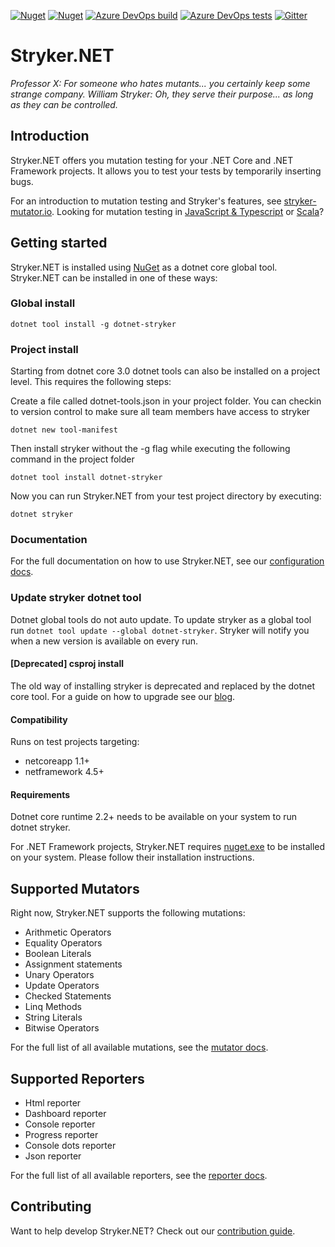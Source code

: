 [![Nuget](https://img.shields.io/nuget/v/dotnet-stryker.svg?color=blue&label=dotnet-stryker&style=flat-square)](https://www.nuget.org/packages/dotnet-stryker/)
[![Nuget](https://img.shields.io/nuget/dt/dotnet-stryker.svg?style=flat-square)](https://www.nuget.org/packages/dotnet-stryker/)
[![Azure DevOps build](https://img.shields.io/azure-devops/build/stryker-mutator/Stryker/4/master.svg?label=Azure%20Pipelines&style=flat-square)](https://dev.azure.com/stryker-mutator/Stryker/_build/latest?definitionId=4)
[![Azure DevOps tests](https://img.shields.io/azure-devops/tests/stryker-mutator/506a1f46-900e-434e-805f-ff8d36fc81af/4/master.svg?compact_message&style=flat-square)](https://dev.azure.com/stryker-mutator/Stryker/_build/latest?definitionId=4)
[![Gitter](https://img.shields.io/gitter/room/stryker-mutator/stryker-net.svg?style=flat-square)](https://gitter.im/stryker-mutator/stryker-net?utm_source=badge&utm_medium=badge&utm_campaign=pr-badge)

# Stryker.NET
*Professor X: For someone who hates mutants... you certainly keep some strange company.*
*William Stryker: Oh, they serve their purpose... as long as they can be controlled.*

## Introduction
Stryker.NET offers you mutation testing for your .NET Core and .NET Framework projects. It allows you to test your tests by temporarily inserting bugs. 

For an introduction to mutation testing and Stryker's features, see [stryker-mutator.io](https://stryker-mutator.io/). Looking for mutation testing in [JavaScript & Typescript](https://stryker-mutator.github.io/stryker) or [Scala](https://stryker-mutator.github.io/stryker4s)?

## Getting started
Stryker.NET is installed using [NuGet](https://www.nuget.org/packages/dotnet-stryker/) as a dotnet core global tool. Stryker.NET can be installed in one of these ways:

### Global install
`dotnet tool install -g dotnet-stryker`

### Project install
Starting from dotnet core 3.0 dotnet tools can also be installed on a project level. This requires the following steps:

Create a file called dotnet-tools.json in your project folder. You can checkin to version control to make sure all team members have access to stryker

`dotnet new tool-manifest` 

Then install stryker without the -g flag while executing the following command in the project folder

`dotnet tool install dotnet-stryker`

Now you can run Stryker.NET from your test project directory by executing:

`dotnet stryker`

### Documentation
For the full documentation on how to use Stryker.NET, see our [configuration docs](/docs/Configuration.md).

### Update stryker dotnet tool
Dotnet global tools do not auto update. To update stryker as a global tool run `dotnet tool update --global dotnet-stryker`.
Stryker will notify you when a new version is available on every run.

#### [Deprecated] csproj install

The old way of installing stryker is deprecated and replaced by the dotnet core tool. For a guide on how to upgrade see our [blog](http://stryker-mutator.io/blog/2019-04-05/announcing-dotnet-framework-support).

#### Compatibility
Runs on test projects targeting:
 - netcoreapp 1.1+
 - netframework 4.5+

#### Requirements
Dotnet core runtime 2.2+ needs to be available on your system to run dotnet stryker.

For .NET Framework projects, Stryker.NET requires [nuget.exe](https://docs.microsoft.com/en-us/nuget/install-nuget-client-tools#windows) to be installed on your system. Please follow their installation instructions.

## Supported Mutators
Right now, Stryker.NET supports the following mutations:
- Arithmetic Operators
- Equality Operators
- Boolean Literals
- Assignment statements
- Unary Operators
- Update Operators
- Checked Statements
- Linq Methods
- String Literals
- Bitwise Operators

For the full list of all available mutations, see the [mutator docs](/docs/Mutators.md).

## Supported Reporters
- Html reporter
- Dashboard reporter
- Console reporter
- Progress reporter
- Console dots reporter
- Json reporter

For the full list of all available reporters, see the [reporter docs](/docs/Reporters.md).

## Contributing
Want to help develop Stryker.NET? Check out our [contribution guide](/CONTRIBUTING.md).
